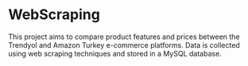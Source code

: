 # WebScraping
This project aims to compare product features and prices between the Trendyol and Amazon Turkey e-commerce platforms. Data is collected using web scraping techniques and stored in a MySQL database.
